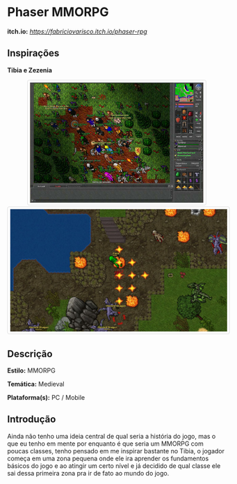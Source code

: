 ##
# **Phaser MMORPG**

**itch.io:** _https://fabriciovarisco.itch.io/phaser-rpg_

## Inspirações

**Tibia e Zezenia**

<p align="center">
<img src="./doc/tibia.jpg" width="400px"  style="border: 1px solid #ddd; border-radius: 4px;padding: 5px;"/>
<img src="./doc/zezenia.jpg" width="500px" style="border: 1px solid #ddd;border-radius: 4px;padding: 5px;"/>
</p>




## Descrição

**Estilo:** MMORPG

**Temática:** Medieval

**Plataforma(s):** PC / Mobile

## Introdução
Ainda não tenho uma ideia central de qual seria a história do jogo, mas o que eu tenho em mente por enquanto é que seria um MMORPG com poucas classes, tenho pensado em me inspirar bastante no Tibia, o jogador começa em uma zona pequena onde ele ira aprender os fundamentos básicos do jogo e ao atingir um certo nível e já decidido de qual classe ele sai dessa primeira zona pra ir de fato ao mundo do jogo.

